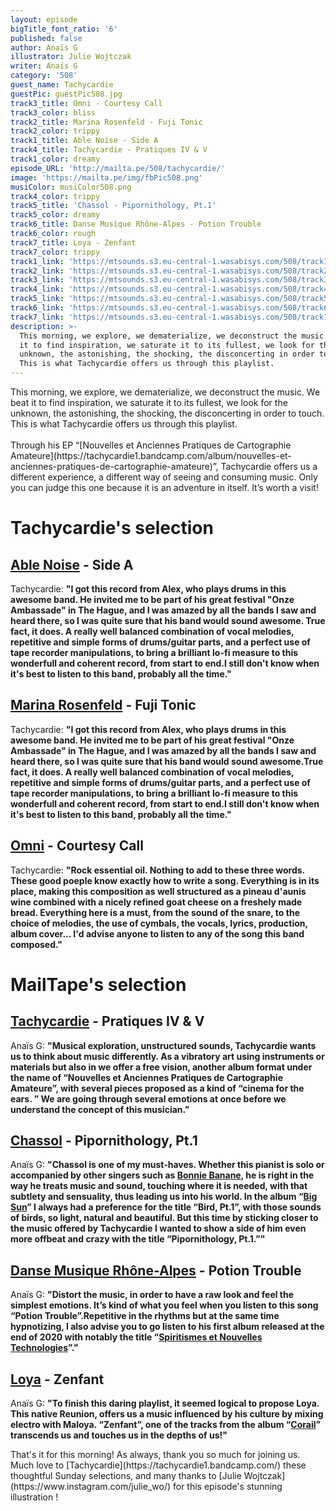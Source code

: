 ```yaml
---
layout: episode
bigTitle_font_ratio: '6'
published: false
author: Anaïs G
illustrator: Julie Wojtczak
writer: Anaïs G
category: '508'
guest_name: Tachycardie
guestPic: guestPic508.jpg
track3_title: Omni - Courtesy Call
track3_color: bliss
track2_title: Marina Rosenfeld - Fuji Tonic
track2_color: trippy
track1_title: Able Noise - Side A
track4_title: Tachycardie - Pratiques IV & V
track1_color: dreamy
episode_URL: 'http://mailta.pe/508/tachycardie/'
image: 'https://mailta.pe/img/fbPic508.png'
musiColor: musiColor508.png
track4_color: trippy
track5_title: 'Chassol - Pipornithology, Pt.1'
track5_color: dreamy
track6_title: Danse Musique Rhône-Alpes - Potion Trouble
track6_color: rough
track7_title: Loya - Zenfant
track7_color: trippy
track1_link: 'https://mtsounds.s3.eu-central-1.wasabisys.com/508/track1.mp3'
track2_link: 'https://mtsounds.s3.eu-central-1.wasabisys.com/508/track2.mp3'
track3_link: 'https://mtsounds.s3.eu-central-1.wasabisys.com/508/track3.mp3'
track4_link: 'https://mtsounds.s3.eu-central-1.wasabisys.com/508/track4.mp3'
track5_link: 'https://mtsounds.s3.eu-central-1.wasabisys.com/508/track5.mp3'
track6_link: 'https://mtsounds.s3.eu-central-1.wasabisys.com/508/track6.mp3'
track7_link: 'https://mtsounds.s3.eu-central-1.wasabisys.com/508/track7.mp3'
description: >-
  This morning, we explore, we dematerialize, we deconstruct the music. We beat
  it to find inspiration, we saturate it to its fullest, we look for the
  unknown, the astonishing, the shocking, the disconcerting in order to touch.
  This is what Tachycardie offers us through this playlist.
---
```

<p id="introduction"> This morning, we explore, we dematerialize, we deconstruct the music. We beat it to find inspiration, we saturate it to its fullest, we look for the unknown, the astonishing, the shocking, the disconcerting in order to touch. This is what Tachycardie offers us through this playlist.
<br><br>
Through his EP “[Nouvelles et Anciennes Pratiques de Cartographie Amateure](https://tachycardie1.bandcamp.com/album/nouvelles-et-anciennes-pratiques-de-cartographie-amateure)”, Tachycardie offers us a different experience, a different way of seeing and consuming music. Only you can judge this one because it is an adventure in itself. It’s worth a visit!
</p>

# Tachycardie's selection

## [Able Noise](https://ablenoise.bandcamp.com/releases) - Side A
Tachycardie: **"**I got this record from Alex, who plays drums in this awesome band. He invited me to be part of  his great festival "Onze Ambassade" in The Hague, and I was amazed by all the bands I saw and heard there, so I was quite sure that his band would sound awesome. True fact, it does. A really well balanced combination of vocal melodies, repetitive and simple forms of drums/guitar parts, and a perfect use of tape recorder manipulations, to bring a brilliant lo-fi measure to this wonderfull and coherent record, from start to end.I still don't know when it's best to listen to this band, probably all the time.**"**

## [Marina Rosenfeld](https://www.marinarosenfeld.com/) - Fuji Tonic
Tachycardie: **"**I got this record from Alex, who plays drums in this awesome band. He invited me to be part of  his great festival "Onze Ambassade" in The Hague, and I was amazed by all the bands I saw and heard there, so I was quite sure that his band would sound awesome.True fact, it does. A really well balanced combination of vocal melodies, repetitive and simple forms of drums/guitar parts, and a perfect use of tape recorder manipulations, to bring a brilliant lo-fi measure to this wonderfull and coherent record, from start to end.I still don't know when it's best to listen to this band, probably all the time.**"**

## [Omni](https://omniatl.bandcamp.com/album/networker) - Courtesy Call
Tachycardie: **"**Rock essential oil. Nothing to add to these three words. These good poeple know exactly how to write a song. Everything is in its place, making this composition as well structured as a pineau d'aunis wine combined with a nicely refined  goat cheese on a freshely made bread. Everything here is a must, from the sound of the snare, to the choice of melodies, the use of cymbals, the vocals, lyrics, production, album cover... I'd advise anyone to listen to any of the song this band composed.**"**

 
# MailTape's selection

## [Tachycardie](https://tachycardie1.bandcamp.com/) - Pratiques IV & V
Anaïs G: **"**Musical exploration, unstructured sounds, Tachycardie wants us to think about music differently. As a vibratory art using instruments or materials but also in we offer a free vision, another album format under the name of “Nouvelles et Anciennes Pratiques de Cartographie Amateure”, with several pieces proposed as a kind of “cinema for the ears. ” We are going through several emotions at once before we understand the concept of this musician.**"**

## [Chassol](https://chassol.bandcamp.com/) - Pipornithology, Pt.1
Anaïs G: **"**Chassol is one of my must-haves. Whether this pianist is solo or accompanied by other singers such as [Bonnie Banane](https://bonniebanane.bandcamp.com/), he is right in the way he treats music and sound, touching where it is needed, with that subtlety and sensuality, thus leading us into his world. In the album “[Big Sun](https://chassol.bandcamp.com/)” I always had a preference for the title “Bird, Pt.1”, with those sounds of birds, so light, natural and beautiful. But this time by sticking closer to the music offered by Tachycardie I wanted to show a side of him even more offbeat and crazy with the title “Pipornithology, Pt.1.”**"**

##  [Danse Musique Rhône-Alpes](https://dmra.bandcamp.com/) - Potion Trouble
Anaïs G: **"**Distort the music, in order to have a raw look and feel the simplest emotions. It’s kind of what you feel when you listen to this song “Potion Trouble”.Repetitive in the rhythms but at the same time hypnotizing, I also advise you to go listen to his first album released at the end of 2020 with notably the title “[Spiritismes et Nouvelles Technologies](https://dmra.bandcamp.com/track/spiritisme-et-nouvelles-technologies)”.**"**

## [Loya](https://loyamusic.bandcamp.com/) - Zenfant
Anaïs G: **"**To finish this daring playlist, it seemed logical to propose Loya. This native Reunion, offers us a music influenced by his culture by mixing electro with Maloya. “Zenfant”, one of the tracks from the album “[Corail](https://loyamusic.bandcamp.com/album/corail)” transcends us and touches us in the depths of us!**"**

<p id="outroduction">That's it for this morning! As always, thank you so much for joining us. Much love to [Tachycardie](https://tachycardie1.bandcamp.com/) these thoughtful Sunday selections, and many thanks to [Julie Wojtczak](https://www.instagram.com/julie_wo/) for this episode's stunning illustration !</p>
